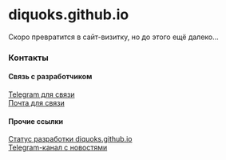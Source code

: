 # diquoks.github.io

Скоро превратится в сайт-визитку, но до этого ещё далеко...

### Контакты

#### Связь с разработчиком

[Telegram для связи](https://t.me/diquoks)\
[Почта для связи](mailto:den232titovets@yandex.ru)

#### Прочие ссылки

[Статус разработки diquoks.github.io](https://www.icloud.com/notes/0c5flUnwNT7OljCh13DCbZRdw)\
[Telegram-канал с новостями](https://t.me/diquoks_channel)
